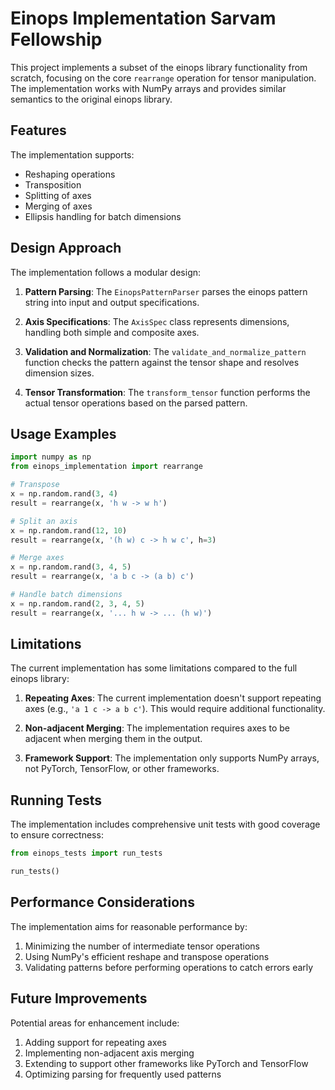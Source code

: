 # Einops Implementation Sarvam Fellowship

This project implements a subset of the einops library functionality from scratch, focusing on the core `rearrange` operation for tensor manipulation. The implementation works with NumPy arrays and provides similar semantics to the original einops library.

## Features

The implementation supports:
- Reshaping operations
- Transposition
- Splitting of axes
- Merging of axes
- Ellipsis handling for batch dimensions

## Design Approach

The implementation follows a modular design:

1. **Pattern Parsing**: The `EinopsPatternParser` parses the einops pattern string into input and output specifications.

2. **Axis Specifications**: The `AxisSpec` class represents dimensions, handling both simple and composite axes.

3. **Validation and Normalization**: The `validate_and_normalize_pattern` function checks the pattern against the tensor shape and resolves dimension sizes.

4. **Tensor Transformation**: The `transform_tensor` function performs the actual tensor operations based on the parsed pattern.

## Usage Examples

```python
import numpy as np
from einops_implementation import rearrange

# Transpose
x = np.random.rand(3, 4)
result = rearrange(x, 'h w -> w h')

# Split an axis
x = np.random.rand(12, 10)
result = rearrange(x, '(h w) c -> h w c', h=3)

# Merge axes
x = np.random.rand(3, 4, 5)
result = rearrange(x, 'a b c -> (a b) c')

# Handle batch dimensions
x = np.random.rand(2, 3, 4, 5)
result = rearrange(x, '... h w -> ... (h w)')
```

## Limitations

The current implementation has some limitations compared to the full einops library:

1. **Repeating Axes**: The current implementation doesn't support repeating axes (e.g., `'a 1 c -> a b c'`). This would require additional functionality.

2. **Non-adjacent Merging**: The implementation requires axes to be adjacent when merging them in the output.

3. **Framework Support**: The implementation only supports NumPy arrays, not PyTorch, TensorFlow, or other frameworks.

## Running Tests

The implementation includes comprehensive unit tests with good coverage to ensure correctness:

```python
from einops_tests import run_tests

run_tests()
```

## Performance Considerations

The implementation aims for reasonable performance by:
1. Minimizing the number of intermediate tensor operations
2. Using NumPy's efficient reshape and transpose operations
3. Validating patterns before performing operations to catch errors early

## Future Improvements

Potential areas for enhancement include:
1. Adding support for repeating axes
2. Implementing non-adjacent axis merging
3. Extending to support other frameworks like PyTorch and TensorFlow
4. Optimizing parsing for frequently used patterns




